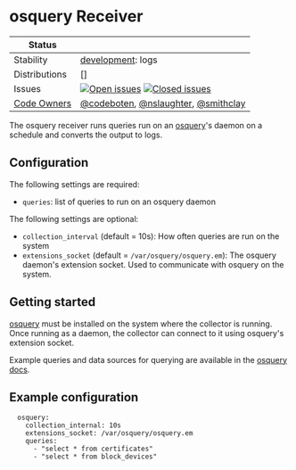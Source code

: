 # osquery Receiver
<!-- status autogenerated section -->
| Status        |           |
| ------------- |-----------|
| Stability     | [development]: logs   |
| Distributions | [] |
| Issues        | [![Open issues](https://img.shields.io/github/issues-search/open-telemetry/opentelemetry-collector-contrib?query=is%3Aissue%20is%3Aopen%20label%3Areceiver%2Fosquery%20&label=open&color=orange&logo=opentelemetry)](https://github.com/jacktomcat/opentelemetry-collector-contrib/issues?q=is%3Aopen+is%3Aissue+label%3Areceiver%2Fosquery) [![Closed issues](https://img.shields.io/github/issues-search/open-telemetry/opentelemetry-collector-contrib?query=is%3Aissue%20is%3Aclosed%20label%3Areceiver%2Fosquery%20&label=closed&color=blue&logo=opentelemetry)](https://github.com/jacktomcat/opentelemetry-collector-contrib/issues?q=is%3Aclosed+is%3Aissue+label%3Areceiver%2Fosquery) |
| [Code Owners](https://github.com/jacktomcat/opentelemetry-collector-contrib/blob/main/CONTRIBUTING.md#becoming-a-code-owner)    | [@codeboten](https://www.github.com/codeboten), [@nslaughter](https://www.github.com/nslaughter), [@smithclay](https://www.github.com/smithclay) |

[development]: https://github.com/open-telemetry/opentelemetry-collector#development
<!-- end autogenerated section -->

The osquery receiver runs queries run on an [osquery](https://osquery.io/)'s daemon on a schedule and converts the output to logs.

## Configuration

The following settings are required:

- `queries`: list of queries to run on an osquery daemon

The following settings are optional:

- `collection_interval` (default = 10s): How often queries are run on the system
- `extensions_socket` (default = `/var/osquery/osquery.em`): The osquery daemon's extension socket. Used to communicate with osquery on the system.

## Getting started

[osquery](https://osquery.io/) must be installed on the system where the collector is running. Once running as a daemon, the collector can connect to it using osquery's extension socket.

Example queries and data sources for querying are available in the [osquery docs](https://osquery.io/).

## Example configuration

```
  osquery:
    collection_internal: 10s
    extensions_socket: /var/osquery/osquery.em
    queries:
      - "select * from certificates"
      - "select * from block_devices"
```
